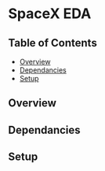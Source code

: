 # SpaceX EDA


## Table of Contents

* [Overview](#Overview)
* [Dependancies](#Dependancies)
* [Setup](#Setup)


## Overview

## Dependancies

## Setup

